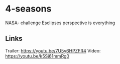 # 4-seasons
NASA- challenge Esclipses perspective is everything
## Links

Trailer: 
https://youtu.be/7U5y6HPZFR4
Video:
https://youtu.be/k5Sj61mmRg0
